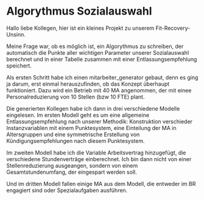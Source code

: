 # Algorythmus Sozialauswahl
Hallo liebe Kollegen,
hier ist ein kleines Projekt zu unserem Fit-Recovery-Unsinn.

Meine Frage war, ob es möglich ist, ein Algorythmus zu schreiben, der automatisch die Punkte aller wichtigen Parameter unserer Sozialauswahl berechnet und in einer Tabelle zusammen mit einer Entlassungsempfehlung speichert.

Als ersten Schritt habe ich einen mitarbeiter_generator gebaut, denn es ging ja darum, erst einmal herauszufinden, ob das Konzept überhaupt funktioniert. 
Dazu wird ein Betrieb mit 40 MA angenommen, der mit einee Personalreduzierung von 10 Stellen (bzw 10 FTE) plant.

Die generierten Kollegen habe ich dann in drei verschiedene Modelle eingelesen.
Im ersten Modell geht es um eine allgemeine Entlassungsempfehlung nach unserer Methodik: Konstruktion verschieder Instanzvariablen mit einem Punktesystem, eine Einteilung der MA in Altersgruppen und eine symmetrische Erstellung von Kündigungsempfehlungen nach diesem Punktesystem.

Im zweiten Modell habe ich die Variable Arbeitsvertrag hinzugefügt, die verschiedene Stundenverträge einberechnet. Ich bin dann nicht von einer Stellenreduzierung ausgeangen, sondern von einem Gesamtstundenumfang, der eingespart werden soll.

Und im dritten Modell fallen einige MA aus dem Modell, die entweder im BR engagiert sind oder Spezialaufgaben ausführen. 



